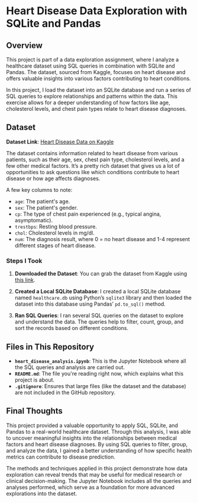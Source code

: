 # Heart Disease Data Exploration with SQLite and Pandas

## Overview

This project is part of a data exploration assignment, where I analyze a healthcare dataset using SQL queries in combination with SQLite and Pandas. The dataset, sourced from Kaggle, focuses on heart disease and offers valuable insights into various factors contributing to heart conditions. 

In this project, I load the dataset into an SQLite database and run a series of SQL queries to explore relationships and patterns within the data. This exercise allows for a deeper understanding of how factors like age, cholesterol levels, and chest pain types relate to heart disease diagnoses.

## Dataset

**Dataset Link**: [Heart Disease Data on Kaggle](https://www.kaggle.com/datasets/redwankarimsony/heart-disease-data)

The dataset contains information related to heart disease from various patients, such as their age, sex, chest pain type, cholesterol levels, and a few other medical factors. It’s a pretty rich dataset that gives us a lot of opportunities to ask questions like which conditions contribute to heart disease or how age affects diagnoses.

A few key columns to note:
- `age`: The patient's age.
- `sex`: The patient's gender.
- `cp`: The type of chest pain experienced (e.g., typical angina, asymptomatic).
- `trestbps`: Resting blood pressure.
- `chol`: Cholesterol levels in mg/dl.
- `num`: The diagnosis result, where 0 = no heart disease and 1-4 represent different stages of heart disease.

### Steps I Took

1. **Downloaded the Dataset**: You can grab the dataset from Kaggle using [this link](https://www.kaggle.com/datasets/redwankarimsony/heart-disease-data).
   
2. **Created a Local SQLite Database**: I created a local SQLite database named `healthcare.db` using Python’s `sqlite3` library and then loaded the dataset into this database using Pandas’ `pd.to_sql()` method.

3. **Ran SQL Queries**: I ran several SQL queries on the dataset to explore and understand the data. The queries help to filter, count, group, and sort the records based on different conditions.

## Files in This Repository

- **`heart_disease_analysis.ipynb`**: This is the Jupyter Notebook where all the SQL queries and analysis are carried out.
- **`README.md`**: The file you're reading right now, which explains what this project is about.
- **`.gitignore`**: Ensures that large files (like the dataset and the database) are not included in the GitHub repository.

## Final Thoughts

This project provided a valuable opportunity to apply SQL, SQLite, and Pandas to a real-world healthcare dataset. Through this analysis, I was able to uncover meaningful insights into the relationships between medical factors and heart disease diagnoses. By using SQL queries to filter, group, and analyze the data, I gained a better understanding of how specific health metrics can contribute to disease prediction.

The methods and techniques applied in this project demonstrate how data exploration can reveal trends that may be useful for medical research or clinical decision-making. The Jupyter Notebook includes all the queries and analyses performed, which serve as a foundation for more advanced explorations into the dataset.

